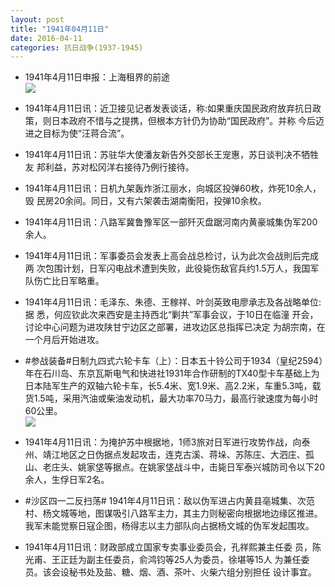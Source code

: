 ```yaml
---
layout: post
title: "1941年04月11日"
date: 2016-04-11
categories: 抗日战争(1937-1945)
---
```


<meta name="referrer" content="no-referrer" />

- 1941年4月11日申报：上海租界的前途 <br/><img src="https://ww2.sinaimg.cn/large/aca367d8jw1f2t5q95nvuj20mn0yak89.jpg" />

- 1941年4月11日讯：近卫接见记者发表谈话，称:如果重庆国民政府放弃抗日政 策，则日本政府不惜与之提携，但根本方针仍为协助“国民政府”。并称 今后迈进之目标为使“汪蒋合流”。 

- 1941年4月11日讯：苏驻华大使潘友新告外交部长王宠惠，苏日谈判决不牺牲友 邦利益，苏对松冈洋右接待乃例行接待。 

- 1941年4月11日讯：日机九架轰炸浙江丽水，向城区投弹60枚，炸死10余人，毁 民房20余间。同日，又有六架袭击湖南衡阳，投弹10余枚。 

- 1941年4月11日讯：八路军冀鲁豫军区一部歼灭盘踞河南内黄豪城集伪军200 余人。 

- 1941年4月11日讯：军事委员会发表上高会战总检讨，认为此次会战則后完成两 次包围计划，日军闪电战术遭到失败，此役毙伤敌官兵约1.5万人，我国军队伤亡比日军略重。 

- 1941年4月11日讯：毛泽东、朱德、王稼祥、叶剑英致电廖承志及各战略单位:据 悉，何应钦此次来西安是主持西北“剿共”军事会议，于10日在临潼 开会，讨论中心问题为进攻陕甘宁边区之部署，进攻边区总指挥已决定 为胡宗南，在一个月后开始进攻。 

- #参战装备#日制九四式六轮卡车（上）：日本五十铃公司于1934（皇纪2594）年在石川岛、东京瓦斯电气和快进社1931年合作研制的TX40型卡车基础上为日本陆军生产的双轴六轮卡车，长5.4米、宽1.9米、高2.2米，车重5.3吨，载货1.5吨，采用汽油或柴油发动机，最大功率70马力，最高行驶速度为每小时60公里。 <br/><img src="https://ww3.sinaimg.cn/large/aca367d8jw1f2sj6e8squj208k0imwhg.jpg" />

- 1941年4月11日讯：为掩护苏中根据地，1师3旅对日军进行攻势作战，向泰州、靖江地区之日伪据点发起攻击，连克古溪、蒋垛、苏陈庄、大泗庄、孤山、老庄头、姚家垡等据点。在姚家垡战斗中，击毙日军泰兴城防司令以下20余人，生俘日军2名。 

- #沙区四一二反扫荡# 1941年4月11日讯：敌以伪军进占内黄县亳城集、次范村、杨文城等地，图谋吸引八路军主力，其主力则秘密向根据地边缘区推进。我军未能觉察日寇企图，杨得志以主力部队向占据杨文城的伪军发起围攻。 

- 1941年4月11日讯：财政部成立国家专卖事业委员会，孔祥熙兼主任委 员，陈光甫、王正廷为副主任委员，俞鸿钧等25人为委员，徐堪等15人 为兼任委员。该会设秘书处及盐、糖、烟、酒、茶叶、火柴六组分别担任 设计事宜。 

